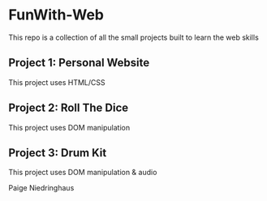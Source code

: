 # FunWith-Web
This repo is a collection of all the small projects built to learn the web skills

## Project 1: Personal Website
This project uses HTML/CSS 

## Project 2: Roll The Dice
This project uses DOM manipulation

## Project 3: Drum Kit
This project uses DOM manipulation & audio

Paige Niedringhaus
